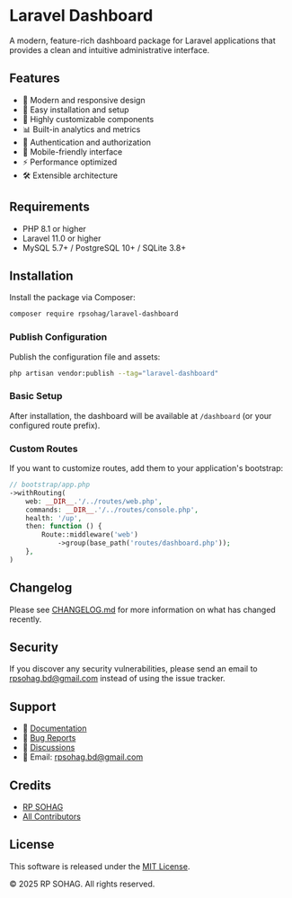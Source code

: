 # Laravel Dashboard

A modern, feature-rich dashboard package for Laravel applications that provides a clean and intuitive administrative interface.

## Features

- 🎨 Modern and responsive design
- 🚀 Easy installation and setup
- 🔧 Highly customizable components
- 📊 Built-in analytics and metrics
- 🔐 Authentication and authorization
- 📱 Mobile-friendly interface
- ⚡ Performance optimized
- 🛠️ Extensible architecture

## Requirements

- PHP 8.1 or higher
- Laravel 11.0 or higher
- MySQL 5.7+ / PostgreSQL 10+ / SQLite 3.8+

## Installation

Install the package via Composer:

```bash
composer require rpsohag/laravel-dashboard
```

### Publish Configuration

Publish the configuration file and assets:

```bash
php artisan vendor:publish --tag="laravel-dashboard"
```

### Basic Setup

After installation, the dashboard will be available at `/dashboard` (or your configured route prefix).

### Custom Routes

If you want to customize routes, add them to your application's bootstrap:

```php
// bootstrap/app.php
->withRouting(
    web: __DIR__.'/../routes/web.php',
    commands: __DIR__.'/../routes/console.php',
    health: '/up',
    then: function () {
        Route::middleware('web')
            ->group(base_path('routes/dashboard.php'));
    },
)
```

## Changelog

Please see [CHANGELOG.md](CHANGELOG.md) for more information on what has changed recently.

## Security

If you discover any security vulnerabilities, please send an email to rpsohag.bd@gmail.com instead of using the issue tracker.

## Support

- 📖 [Documentation](https://docs.rpsohag.com/laravel-dashboard)
- 🐛 [Bug Reports](https://github.com/rpsohag/laravel-dashboard/issues)
- 💬 [Discussions](https://github.com/rpsohag/laravel-dashboard/discussions)
- 📧 Email: rpsohag.bd@gmail.com

## Credits

- [RP SOHAG](https://github.com/rpsohag)
- [All Contributors](https://github.com/rpsohag/laravel-dashboard/contributors)

## License

This software is released under the [MIT License](LICENSE.md).

© 2025 RP SOHAG. All rights reserved.